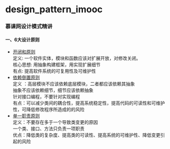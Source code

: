 # design_pattern_imooc
### 慕课网设计模式精讲  
#### 一、6大设计原则
* [开闭和原则]()  
定义: 一个软件实体，模块和函数应该对扩展开放，对修改关闭。  
核心思想: 用抽象构建框架，用实现扩展细节  
有点: 提高软件系统的可复用性及可维护性  
* [依赖倒置原则]()  
定义 ：高层模块不应该依赖底层模块，二者都应该依赖其抽象  
抽象不应该依赖细节，细节应该依赖抽象  
针对接口编程，不要针对实现编程  
有点：可以减少类间的耦合性，提高系统稳定性，提高代码的可读性和可维护性，可降低修改程序所造成的的风险  
* [单一职责原则]()  
定义：不要存在多于一个导致类变更的原因  
一个类、接口、方法只负责一项职责  
优点：降低类的复杂度、提高类的可读性、提高系统的可维护性、降低变更引起的风险  


